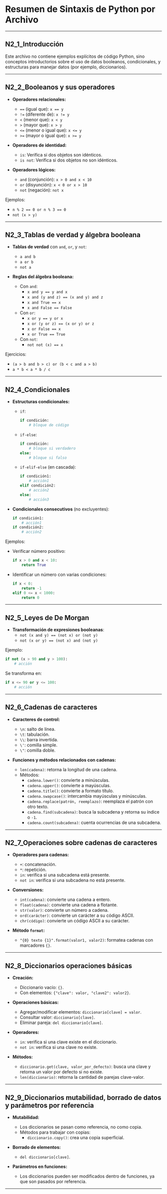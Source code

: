
# Resumen de Sintaxis de Python por Archivo

---

## **N2_1_Introducción**
Este archivo no contiene ejemplos explícitos de código Python, sino conceptos introductorios sobre el uso de datos booleanos, condicionales, y estructuras para manejar datos (por ejemplo, diccionarios).

---

## **N2_2_Booleanos y sus operadores**
- **Operadores relacionales:**
  - `==` (igual que): `x == y`
  - `!=` (diferente de): `x != y`
  - `<` (menor que): `x < y`
  - `>` (mayor que): `x > y`
  - `<=` (menor o igual que): `x <= y`
  - `>=` (mayor o igual que): `x >= y`

- **Operadores de identidad:**
  - `is`: Verifica si dos objetos son idénticos.
  - `is not`: Verifica si dos objetos no son idénticos.

- **Operadores lógicos:**
  - `and` (conjunción): `x > 0 and x < 10`
  - `or` (disyunción): `x < 0 or x > 10`
  - `not` (negación): `not x`

Ejemplos:
- `n % 2 == 0 or n % 3 == 0`
- `not (x > y)`

---

## **N2_3_Tablas de verdad y álgebra booleana**
- **Tablas de verdad** con `and`, `or`, y `not`:
  - `a and b`
  - `a or b`
  - `not a`

- **Reglas del álgebra booleana:**
  - Con `and`:
    - `x and y == y and x`
    - `x and (y and z) == (x and y) and z`
    - `x and True == x`
    - `x and False == False`
  - Con `or`:
    - `x or y == y or x`
    - `x or (y or z) == (x or y) or z`
    - `x or False == x`
    - `x or True == True`
  - Con `not`:
    - `not not (x) == x`

Ejercicios:
- `(a > b and b > c) or (b < c and a > b)`
- `a * b < a * b / c`

---

## **N2_4_Condicionales**
- **Estructuras condicionales:**
  - `if`:
    ```python
    if condición:
        # bloque de código
    ```
  - `if-else`:
    ```python
    if condición:
        # bloque si verdadero
    else:
        # bloque si falso
    ```
  - `if-elif-else` (en cascada):
    ```python
    if condición1:
        # acción1
    elif condición2:
        # acción2
    else:
        # acción3
    ```

- **Condicionales consecutivos** (no excluyentes):
  ```python
  if condición1:
      # acción1
  if condición2:
      # acción2
  ```

Ejemplos:
- Verificar número positivo:
  ```python
  if x > 0 and x < 10:
      return True
  ```
- Identificar un número con varias condiciones:
  ```python
  if x < 0:
      return -1
  elif 0 <= x < 1000:
      return 0
  ```

---

## **N2_5_Leyes de De Morgan**
- **Transformación de expresiones booleanas**:
  - `not (x and y) == (not x) or (not y)`
  - `not (x or y) == (not x) and (not y)`

Ejemplo:
```python
if not (x > 90 and y > 100):
    # acción
```
Se transforma en:
```python
if x <= 90 or y <= 100:
    # acción
```

---

## **N2_6_Cadenas de caracteres**
- **Caracteres de control:**
  - `\n`: salto de línea.
  - `\t`: tabulación.
  - `\\`: barra invertida.
  - `\'`: comilla simple.
  - `\"`: comilla doble.

- **Funciones y métodos relacionados con cadenas:**
  - `len(cadena)`: retorna la longitud de una cadena.
  - Métodos:
    - `cadena.lower()`: convierte a minúsculas.
    - `cadena.upper()`: convierte a mayúsculas.
    - `cadena.title()`: convierte a formato título.
    - `cadena.swapcase()`: intercambia mayúsculas y minúsculas.
    - `cadena.replace(patrón, reemplazo)`: reemplaza el patrón con otro texto.
    - `cadena.find(subcadena)`: busca la subcadena y retorna su índice o `-1`.
    - `cadena.count(subcadena)`: cuenta ocurrencias de una subcadena.

---

## **N2_7_Operaciones sobre cadenas de caracteres**
- **Operadores para cadenas:**
  - `+`: concatenación.
  - `*`: repetición.
  - `in`: verifica si una subcadena está presente.
  - `not in`: verifica si una subcadena no está presente.

- **Conversiones:**
  - `int(cadena)`: convierte una cadena a entero.
  - `float(cadena)`: convierte una cadena a flotante.
  - `str(valor)`: convierte un número a cadena.
  - `ord(carácter)`: convierte un carácter a su código ASCII.
  - `chr(código)`: convierte un código ASCII a su carácter.

- **Método `format`:**
  - `"{0} texto {1}".format(valor1, valor2)`: formatea cadenas con marcadores `{}`.

---

## **N2_8_Diccionarios operaciones básicas**
- **Creación:**
  - Diccionario vacío: `{}`.
  - Con elementos: `{"clave": valor, "clave2": valor2}`.

- **Operaciones básicas:**
  - Agregar/modificar elementos: `diccionario[clave] = valor`.
  - Consultar valor: `diccionario[clave]`.
  - Eliminar pareja: `del diccionario[clave]`.

- **Operadores:**
  - `in`: verifica si una clave existe en el diccionario.
  - `not in`: verifica si una clave no existe.

- **Métodos:**
  - `diccionario.get(clave, valor_por_defecto)`: busca una clave y retorna un valor por defecto si no existe.
  - `len(diccionario)`: retorna la cantidad de parejas clave-valor.

---

## **N2_9_Diccionarios mutabilidad, borrado de datos y parámetros por referencia**
- **Mutabilidad:**
  - Los diccionarios se pasan como referencia, no como copia.
  - Métodos para trabajar con copias:
    - `diccionario.copy()`: crea una copia superficial.

- **Borrado de elementos:**
  - `del diccionario[clave]`.

- **Parámetros en funciones:**
  - Los diccionarios pueden ser modificados dentro de funciones, ya que son pasados por referencia.

---
